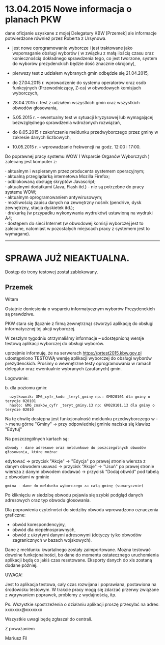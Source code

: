 # 13.04.2015 Nowe informacja o planach PKW
dane oficjanie uzyskane z mojej Delegatury KBW [Przemek] ale informacje potwierdzone również przez Roberta z Ursynowa.

- jest nowe oprogramowanie wyborcze i jest traktowane jako wspomaganie obsługi wyborów ( w związku z małą ilością czasu oraz koniecznością dokładnego sprawdzenia tego, co jest tworzone, system do wyborów prezydenckich będzie dość znacznie okrojony), 

- pierwszy test z udziałem wybranych gmin odbędzie się 21.04.2015,

- do 27.04.2015 r. wprowadzenie do systemu operatorów oraz osób funkcyjnych (Przewodniczący, Z-ca) w obwodowych komisjach wyborczych,

- 28.04.2015 r.  test z udziałem wszystkich gmin oraz wszystkich obwodów głosowania,

- 5.05.2015 r. – ewentualny test w sytuacji kryzysowej lub wymagającej bezwzględnego sprawdzenia wdrożonych rozwiązań,

- do 8.05.2015 r zakończenie meldunku przedwyborczego przez gminy w zakresie danych liczbowych,

- 10.05.2015 r. – wprowadzanie frekwencji  na godz. 12:00 i 17:00. 

Do poprawnej pracy systemu WOW ( Wsparcie Organów Wyborczych ) zalecany jest komputer z:

·         aktualnym i wspieranym przez producenta systemem operacyjnym;  
·         aktualną przeglądarką internetowa Mozilla Firefox;  
·         odblokowaną obsługę skryptów Javascript;  
·         aktualnymi dodatkami (Java, Flash itd.) - nie są potrzebne do pracy systemu WOW;  
·         aktualnym oprogramowaniem antywirusowym;  
·         możliwością zapisu danych na zewnętrzny nośnik (pendrive, dysk zewnętrzny, stacja dyskietek itd.);  
·         drukarką (w przypadku wykonywania wydruków) ustawioną na wydruki A4;  
·         dostępem do sieci Internet (w obwodowej komisji wyborczej jest to zalecane, natomiast w pozostałych miejscach pracy z systemem jest to wymagane).  

  ***********************************************
  
# SPRAWA JUŻ NIEAKTUALNA.  
Dostęp do trony testowej został zablokowany.

Przemek
----------------------------------------------------


Witam

 

Ostatnie doniesienia o wsparciu informatycznym wyborów Prezydenckich są prawdziwe.

PKW stara się (łącznie z firmą zewnętrzną) stworzyć aplikację do obsługi informatycznej tej akcji wyborczej.

W zeszłym tygodniu otrzymaliśmy informacje – udostępnioną wersje testową aplikacji wyborczej do obsługi wyborów.

 

 

uprzejmie informuję, że na serwerach https://prtest2015.kbw.gov.pl udostępniono TESTOWĄ wersję aplikacji wyborczej do obsługi wyborów prezydenckich. Prosimy o wewnętrzne testy oprogramowania w ramach delegatur oraz ewentualnie wybranych (zaufanych) gmin.

 
Logowanie:

b. dla poziomu gmin:

      użytkownik: GM6_cyfr_kodu _teryt_gminy np.: GM020101 dla gminy o terycie 020101
      hasło: GM6_znaków_cyfr _teryt_gminy.13 np: GM020101.13 dla gminy o terycie 02010


Na tę chwilę dostępna jest funkcjonalność meldunku przedwyborczego w -> menu górne "Gminy" -> przy odpowiedniej gminie naciska się klawisz "Edytuj"

Na poszczególnych kartach są:

    obwody - dane adresowe oraz meldunkowe do poszczególnych obwodów głosowania, które można:

edytować -> przycisk "Akcje" -> "Edycja" po prawej stronie wiersza z danym obwodem
usuwać -> przycisk "Akcje" -> "Usuń" po prawej stronie wiersza z danym obwodem
dodawać -> przycisk "Dodaj obwód" pod tabelą z obwodami w gminie

    gmina - dane do meldunku wyborczego za całą gminę (sumarycznie)

Po kliknięciu w siedzibę obwodu pojawia się szybki podgląd danych adresowych oraz typ obwodu głosowania.

Dla poprawienia czytelności do siedziby obwodu wprowadzono oznaczenia graficzne:
 - obwód korespondencyjny,
- obwód dla niepełnosprawnych,
- obwód z ukrytymi danymi adresowymi (dotyczy tylko obwodów zagranicznych w bazach wojskowych).

Dane z meldunku kwartalnego zostały zaimportowane. Można testować dowolne funkcjonalności, bo dane do momentu ostatecznego uruchomienia aplikacji będą co jakiś czas resetowane. Eksporty danych do xls zostaną dodane później.


UWAGA!


Jest to aplikacja testowa, cały czas rozwijana i poprawiana, postawiona na środowisku testowym. W trakcie pracy mogą się zdarzać przerwy związane z wgrywaniem poprawek, problemy z wydajnością, itp.

 

Ps. Wszystkie spostrzeżenia o działaniu aplikacji proszę przesyłać na adres: xxxxxxx@xxxxxxx

Wszystkie uwagi będę zgłaszał do centrali.

 

Z poważaniem

Mariusz Fil
